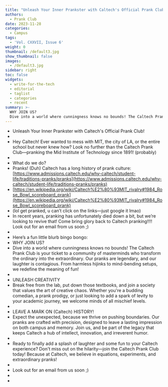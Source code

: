 ```yaml
---
title: "Unleash Your Inner Prankster with Caltech's Official Prank Club!"
authors:
  - Prank Club
date: 2023-11-28
categories:
  - Campus
tags:
  - 'Vol. CXXVII, Issue 6'
weight: 0
thumbnail: /default3.jpg
show_thumbnail: false
images:
  - /default3.jpg
sidebar: right
toc: false
widgets:
  - write-for-the-tech
  - editorial
  - taglist
  - categories
  - recent
summary: >-
  WHY JOIN US?
  Dive into a world where cunningness knows no bounds! The Caltech Prank Club is your ticket to a community of masterminds who transform the ordinary into the extraordinary. Our pranks are legendary, and our laughter is contagious. From harmless hijinks to mind-bending setups, we redefine the meaning of fun!
---
```



* Unleash Your Inner Prankster with Caltech's Official Prank Club!
* 
* Hey Caltech! Ever wanted to mess with MIT, the city of LA, or the entire school but never knew how? Look no further than the Caltech Prank Club—pranking the Mid Institute of Technology since 1891! (probably)
* 
* What do we do?
* Pranks! (Duh) Caltech has a long history of prank culture: [https://www.admissions.caltech.edu/why-caltech/student-life/traditions-pranks/pranks](https://www.admissions.caltech.edu/why-caltech/student-life/traditions-pranks/pranks)
* [https://en.wikipedia.org/wiki/Caltech%E2%80%93MIT_rivalry#1984_Rose_Bowl_scoreboard_prank](https://en.wikipedia.org/wiki/Caltech%E2%80%93MIT_rivalry#1984_Rose_Bowl_scoreboard_prank)
* (lol get pranked, u can’t click on the links—just google it lmao)
* In recent years, pranking has unfortunately died down a bit, but we’re looking to revive that! Come bring glory back to Caltech pranking!!!! Look out for an email from us soon ;)
* 
* Here’s a fun little blurb bingo bongo:
* WHY JOIN US?
* Dive into a world where cunningness knows no bounds! The Caltech Prank Club is your ticket to a community of masterminds who transform the ordinary into the extraordinary. Our pranks are legendary, and our laughter is contagious. From harmless hijinks to mind-bending setups, we redefine the meaning of fun!
* 
* UNLEASH CREATIVITY
* Break free from the lab, put down those textbooks, and join a society that values the art of creative chaos. Whether you're a budding comedian, a prank prodigy, or just looking to add a spark of levity to your academic journey, we welcome minds of all mischief levels.
* 
* LEAVE A MARK ON (Caltech) HISTORY!
* Expect the unexpected, because we thrive on pushing boundaries. Our pranks are crafted with precision, designed to leave a lasting impression on both campus and memory. Join us, and be part of the legacy that keeps Caltech a hub of intellect, innovation, and irreverent humor.
* 
* Ready to finally add a splash of laughter and some fun to your Caltech experience? Don't miss out on the hilarity—join the Caltech Prank Club today! Because at Caltech, we believe in equations, experiments, and extraordinary pranks!
* 
* Look out for an email from us soon ;)
* 
* 